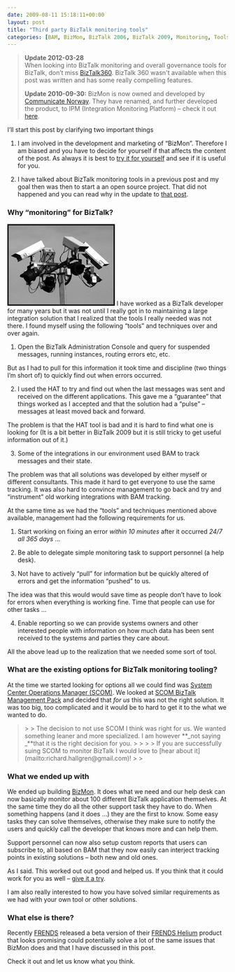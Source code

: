 ```yaml
---
date: 2009-08-11 15:18:11+00:00
layout: post
title: "Third party BizTalk monitoring tools"
categories: [BAM, BizMon, BizTalk 2006, BizTalk 2009, Monitoring, Tools]
---
```


> **Update 2012-03-28**        
When looking into BizTalk monitoring and overall governance tools for BizTalk, don’t miss [BizTalk360](http://www.biztalk360.com/). BizTalk 360 wasn't available when this post was written and has some really compelling features. 
> 
> **Update 2010-09-30:** BizMon is now owned and developed by [Communicate Norway](http://www.communicate.no). They have renamed, and further developed the product, to IPM (Integration Monitoring Platform) – check it out [here](http://ipm.communicate.no/exciting-news).
 

I’ll start this post by clarifying two important things

 

  
  1. I am involved in the development and marketing of “BizMon”. Therefore I am biased and you have to decide for yourself if that affects the content of the post. As always it is best to [try it for yourself](http://bizmontool.com/buy) and see if it is useful for you. 
   
  2. I have talked about BizTalk monitoring tools in a previous post and my goal then was then to start a an open source project. That did not happened and you can read why in the update to [that post](http://www.richardhallgren.com/aggregated-monitoring-of-biztalk-solutions-using-bizmon/). 
 

### Why “monitoring” for BizTalk?

 

![image](../assets/2009/08/image1.png) I have worked as a BizTalk developer for many years but it was not until I really got in to maintaining a large integration solution that I realized that the tools I really needed was not there. I found myself using the following “tools” and techniques over and over again.

 

  
  1. Open the BizTalk Administration Console and query for suspended messages, running instances, routing errors etc, etc.      

But as I had to pull for this information it took time and discipline (two things I’m short of) to quickly find out when errors occurred.

  
   
  2. I used the HAT to try and find out when the last messages was sent and received on the different applications. This gave me a “guarantee” that things worked as I accepted and that the solution had a “pulse” – messages at least moved back and forward.

The problem is that the HAT tool is bad and it is hard to find what one is looking for (It is a bit better in BizTalk 2009 but it is still tricky to get useful information out of it.)

  
   
  3. Some of the integrations in our environment used BAM to track messages and their state.      

The problem was that all solutions was developed by either myself or different consultants. This made it hard to get everyone to use the same tracking. It was also hard to convince management to go back and try and “instrument” old working integrations with BAM tracking.

  
 

At the same time as we had the “tools” and techniques mentioned above available, management had the following requirements for us.

 

  
  1. Start working on fixing an error _within 10 minutes_ after it occurred _24/7 all 365 days_ … 
   
  2. Be able to delegate simple monitoring task to support personnel (a help desk). 
   
  3. Not have to actively “pull” for information but be quickly altered of errors and get the information “pushed” to us.      

The idea was that this would would save time as people don’t have to look for errors when everything is working fine. Time that people can use for other tasks …

  
   
  4. Enable reporting so we can provide systems owners and other interested people with information on how much data has been sent received to the systems and parties they care about. 
 

All the above lead up to the realization that we needed some sort of tool.

 

### What are the existing options for BizTalk monitoring tooling?

 

At the time we started looking for options all we could find was [System Center Operations Manager (SCOM)](http://www.microsoft.com/systemcenter/operationsmanager/en/us/default.aspx). We looked at [SCOM BizTalk Management Pack](http://msdn.microsoft.com/en-us/library/ee308798%28BTS.10%29.aspx) and decided that _for us_ this was not the right solution. It was too big, too complicated and it would be to hard to get it to the what we wanted to do.

 

<blockquote>  
> 
> The decision to not use SCOM I think was right for us. We wanted something leaner and more specialized. I am however **_not saying _**that it is the right decision for you.
> 
>    
> 
> If you are successfully suing SCOM to monitor BizTalk I would love to [hear about it](mailto:richard.hallgren@gmail.com)!
> 
> </blockquote>

 

### What we ended up with

 

We ended up building [BizMon](http://bizmontool.com/). It does what we need and our help desk can now basically monitor about 100 different BizTalk application themselves. At the same time they do all the other support task they have to do. When something happens (and it does …) they are the first to know. Some easy tasks they can solve themselves, otherwise they make sure to notify the users and quickly call the developer that knows more and can help them.

 

Support personnel can now also setup custom reports that users can subscribe to, all based on BAM that they now easily can interject tracking points in existing solutions – both new and old ones.

 

As I said. This worked out out good and helped us. If you think that it could work for you as well – [give it a try](http://bizmontool.com/buy).

 

I am also really interested to how you have solved similar requirements as we had with your own tool or other solutions.

 

### What else is there?

 

Recently [FRENDS](http://www.frends.com/) released a beta version of their [FRENDS Helium](http://www.frends.com/product/monitoring-technologies/) product that looks promising could potentially solve a lot of the same issues that BizMon does and that I have discussed in this post.

 

Check it out and let us know what you think.
